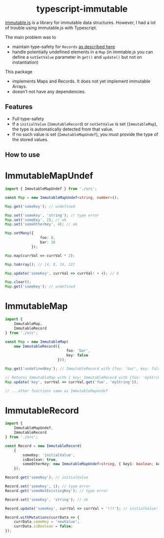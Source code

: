 <h1 align="center">typescript-immutable</h1>

[immutable.js](https://facebook.github.io/immutable-js/) is a library for immutable data structures.
However, I had a lot of trouble using immutable.js with Typescript.

The main problem was to
- maintain type-safety for `Records` [as described here](https://coderwall.com/p/vxk_tg/using-immutable-js-in-typescript)
- handle potentially undefined elements in a `Map`
  (in immtable.js you can define a `notSetValue` parameter in `get()` and `update()` but not on instantiation)

This package
- implements Maps and Records. It does not yet implement immutable Arrays.
- doesn't not have any dependencies.

## Features
- Full type-safety
- If a `initialValue` (`ImmutableRecord`) or `notSetValue` is set (`ImmutableMap`), the type is automatically detected from that value.
- If no such value is set (`ImmutableMapUndef`), you must provide the type of the stored values. 

## How to use

# ImmutableMapUndef

```typescript
import { ImmutableMapUndef } from './src';

const Map = new ImmutableMapUndef<string, number>();

Map.get('someKey'); // undefined

Map.set('someKey', 'string'); // type error
Map.set('someKey', 2); // ok
Map.set('someOtherKey', 4); // ok

Map.setMany({
                foo: 8,
                bar: 16
            });

Map.map(currVal => currVal * 2);

Map.toArray(); // [4, 8, 16, 32]

Map.update('someKey', currVal => currVal! + 4); // 8

Map.clear();
Map.get('someKey'); // undefined
```

# ImmutableMap

```typescript
import {
    ImmutableMap,
    ImmutableRecord
} from './src';

const Map = new ImmutableMap(
    new ImmutableRecord({
                            foo: 'bar',
                            key: false
                        }));

Map.get('undefinedKey'); // ImmutableRecord with {foo: 'bar', key: false}

// Returns ImmutableMap with { key: ImmutableRecord with {foo: 'myString', key: false} }
Map.update('key', currVal => currVal.get('foo', 'myString'));

// ...other functions same as ImmutableMapUndef
```

# ImmutableRecord

```typescript
import {
    ImmutableMapUndef,
    ImmutableRecord
} from './src';

const Record = new ImmutableRecord(
    {
        someKey: 'initialValue',
        isBoolean: true,
        someOtherKey: new ImmutableMapUndef<string, { key1: boolean; key2: number; }>()
    });

Record.get('someKey'); // initialValue

Record.set('someKey', 1); // type error
Record.get('someNotExistingKey'); // type error

Record.set('someKey', 'string'); // ok

Record.update('someKey', currVal => currVal + '!!!'); // initialValue!!!

Record.withMutations(currData => {
    currData.someKey = 'newValue';
    currData.isBoolean = false;
});
```


 
